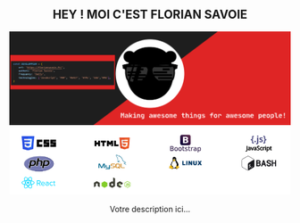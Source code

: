 <div align="center">
    <h2>HEY ! MOI C'EST FLORIAN SAVOIE</h2>
    <img src="https://github.com/florian-savoie/florian-savoie/blob/main/img/header.svg" alt="Cover">
    <img src="https://github.com/florian-savoie/florian-savoie/blob/main/img/competences.png" alt="Competences">
    <p>Votre description ici...</p>
</div>